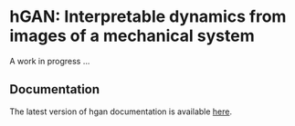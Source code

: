 # hGAN: Interpretable dynamics from images of a mechanical system

A work in progress ...

## Documentation

The latest version of hgan documentation is available [here](https://CAB-Lab-Princeton.github.io/hgan/).
